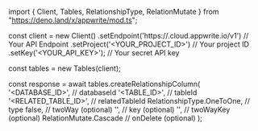 import { Client, Tables, RelationshipType, RelationMutate } from "https://deno.land/x/appwrite/mod.ts";

const client = new Client()
    .setEndpoint('https://<REGION>.cloud.appwrite.io/v1') // Your API Endpoint
    .setProject('<YOUR_PROJECT_ID>') // Your project ID
    .setKey('<YOUR_API_KEY>'); // Your secret API key

const tables = new Tables(client);

const response = await tables.createRelationshipColumn(
    '<DATABASE_ID>', // databaseId
    '<TABLE_ID>', // tableId
    '<RELATED_TABLE_ID>', // relatedTableId
    RelationshipType.OneToOne, // type
    false, // twoWay (optional)
    '', // key (optional)
    '', // twoWayKey (optional)
    RelationMutate.Cascade // onDelete (optional)
);
